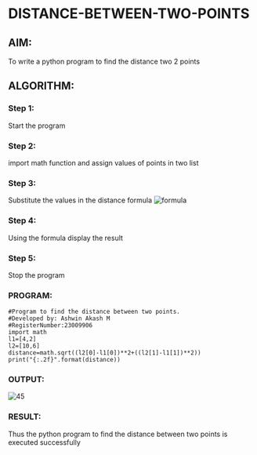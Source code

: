 # DISTANCE-BETWEEN-TWO-POINTS

## AIM:
To write a python program to find the distance two 2 points
## ALGORITHM:
### Step 1: 
Start the  program
### Step 2: 
import  math function and assign values of points in two list
### Step 3: 
Substitute the values in the distance formula  ![formula](/formula.JPG)
### Step 4: 
Using the formula display the result 
### Step 5: 
Stop the  program
### PROGRAM:
 ``` 
#Program to find the distance between two points.
#Developed by: Ashwin Akash M
#RegisterNumber:23009906
import math
l1=[4,2]
l2=[10,6]
distance=math.sqrt((l2[0]-l1[0])**2+((l2[1]-l1[1])**2))
print("{:.2f}".format(distance))
```
### OUTPUT:
![45](https://github.com/AshwinAkash24/DISTANCE-BETWEEN-TWO-POINTS/assets/144979248/e9eadb02-4990-4a47-9667-4dc24313658b)

### RESULT:
Thus the python program to find the distance between two points is executed successfully

